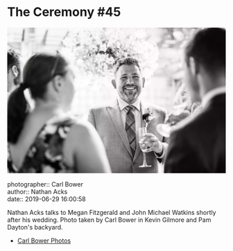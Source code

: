 # The Ceremony #45

![Nathan Acks talks to Megan Fitzgerald and John Michael Watkins](assets/2019-06-29-set-1-the-ceremony-45.webp)

photographer:: Carl Bower  
author:: Nathan Acks  
date:: 2019-06-29 16:00:58

Nathan Acks talks to Megan Fitzgerald and John Michael Watkins shortly after his wedding. Photo taken by Carl Bower in Kevin Gilmore and Pam Dayton's backyard.

* [Carl Bower Photos](https://carlbowerphotos.com)
